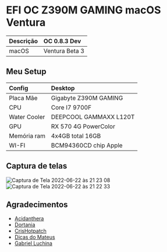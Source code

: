 # EFI OC Z390M GAMING macOS Ventura

Descrição | OC 0.8.3  Dev
:----|:----
macOS | Ventura Beta 3

## Meu Setup

Config | Desktop
:-------|:-------
Placa Mãe | Gigabyte Z390M GAMING
CPU | Core I7 9700F
Water Cooler | DEEPCOOL GAMMAXX L120T
GPU | RX 570 4G PowerColor
Memória ram | 4x4GB total 16GB
WI-FI | BCM94360CD chip Apple


## Captura de telas


![Captura de Tela 2022-06-22 às 21 23 08](https://user-images.githubusercontent.com/103699861/175182608-d771c8c1-6ccd-459c-a846-062a2a1d6f4a.png)
![Captura de Tela 2022-06-22 às 21 22 33](https://user-images.githubusercontent.com/103699861/175182680-ae5a546c-57dc-49de-99d5-0161704a43a7.png)


## Agradecimentos

- [Acidanthera](https://github.com/acidanthera)
- [Dortania](https://dortania.github.io/OpenCore-Install-Guide/config.plist/coffee-lake.html#starting-point)
- [CrisHotpatch](https://t.me/crishotpatch)
- [Dicas do Mateus](https://www.youtube.com/c/DicasdoMateus)
- [Gabriel Luchina](https://www.youtube.com/c/gabrielluchina)
